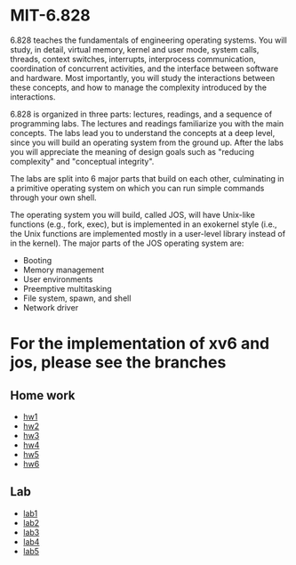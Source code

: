 # MIT-6.828
6.828 teaches the fundamentals of engineering operating systems. You will study, in detail, virtual memory, kernel and user mode, system calls, threads, context switches, interrupts, interprocess communication, coordination of concurrent activities, and the interface between software and hardware. Most importantly, you will study the interactions between these concepts, and how to manage the complexity introduced by the interactions.  

6.828 is organized in three parts: lectures, readings, and a sequence of programming labs. The lectures and readings familiarize you with the main concepts. The labs lead you to understand the concepts at a deep level, since you will build an operating system from the ground up. After the labs you will appreciate the meaning of design goals such as "reducing complexity" and "conceptual integrity".

The labs are split into 6 major parts that build on each other, culminating in a primitive operating system on which you can run simple commands through your own shell.

The operating system you will build, called JOS, will have Unix-like functions (e.g., fork, exec), but is implemented in an exokernel style (i.e., the Unix functions are implemented mostly in a user-level library instead of in the kernel). The major parts of the JOS operating system are:

+ Booting
+ Memory management
+ User environments
+ Preemptive multitasking
+ File system, spawn, and shell
+ Network driver


# For the implementation of xv6 and jos, please see the branches
## Home work
+ [hw1](https://github.com/yaoxin1995/MIT-6.828/tree/hw1)
+ [hw2](https://github.com/yaoxin1995/MIT-6.828/tree/hw2)
+ [hw3](https://github.com/yaoxin1995/MIT-6.828/tree/hw3)
+ [hw4](https://github.com/yaoxin1995/MIT-6.828/tree/hw4)
+ [hw5](https://github.com/yaoxin1995/MIT-6.828/tree/hw5)
+ [hw6](https://github.com/yaoxin1995/MIT-6.828/tree/hw6)

## Lab
+ [lab1](https://github.com/yaoxin1995/MIT-6.828/tree/lab1)
+ [lab2](https://github.com/yaoxin1995/MIT-6.828/tree/lab2)
+ [lab3](https://github.com/yaoxin1995/MIT-6.828/tree/lab3)
+ [lab4](https://github.com/yaoxin1995/MIT-6.828/tree/lab4)
+ [lab5](https://github.com/yaoxin1995/MIT-6.828/tree/lab5)
